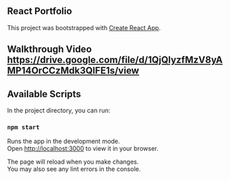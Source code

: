 ## React Portfolio

This project was bootstrapped with [Create React App](https://github.com/facebook/create-react-app).

## Walkthrough Video https://drive.google.com/file/d/1QjQlyzfMzV8yAMP14OrCCzMdk3QlFE1s/view


## Available Scripts

In the project directory, you can run:

### `npm start`

Runs the app in the development mode.\
Open [http://localhost:3000](http://localhost:3000) to view it in your browser.

The page will reload when you make changes.\
You may also see any lint errors in the console.
